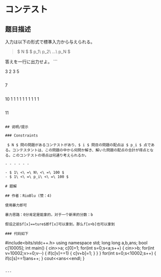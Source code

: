 # コンテスト

## 题目描述

[problemUrl]: https://atcoder.jp/contests/tdpc/tasks/tdpc_contest

入力は以下の形式で標準入力から与えられる。

> $ N $ $ p_1\ p_2\ ...\ p_N $

 答えを一行に出力せよ。 ```

3
2 3 5
```

```

7
```

```

10
1 1 1 1 1 1 1 1 1 1
```

```

11
```

## 说明/提示

### Constraints

 $ N $ 問の問題があるコンテストがあり、$ i $ 問目の問題の配点は $ p_i $ 点である。コンテスタントは、この問題の中から何問か解き、解いた問題の配点の合計が得点となる。このコンテストの得点は何通り考えられるか。

- - - - - -

- $ 1\ <\ =\ N\ <\ =\ 100 $
- $ 1\ <\ =\ p_i\ <\ =\ 100 $

# 题解

## 作者：RioBlu (赞：4)

使用暴力即可

暴力思路：0分肯定是能拿的，对于一个新来的分数：b

假设之前$f[x]==ture$即f[x]可以拿到，那么f[x+b]也可以拿到

### 代码如下
```
#include<bits/stdc++.h>
using namespace std;
long long a,b,ans;
bool c[10005];
int main()
{
    cin>>a;
    c[0]=1;
    for(int s=0;s<a;s++)
    {
        cin>>b;
        for(int v=10002;v>=0;v--)
        {
            if(c[v]==1)
            {
                c[v+b]=1;
            }
        }
    }
    for(int s=0;s<10002;s++)
    {
        if(c[s]==1)ans++;
    }
    cout<<ans<<endl;
}
```

---

